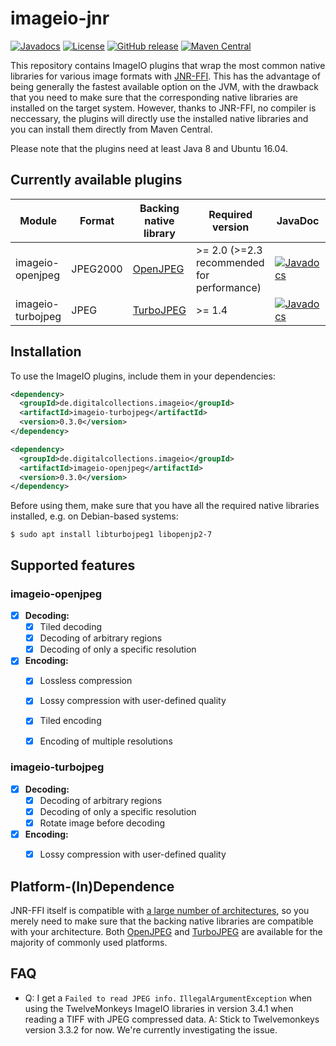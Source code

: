 # imageio-jnr

[![Javadocs](https://javadoc.io/badge/de.digitalcollections.imageio/imageio-jnr.svg)](https://javadoc.io/doc/de.digitalcollections.imageio/imageio-jnr)
[![License](https://img.shields.io/github/license/dbmdz/imageio-jnr.svg)](LICENSE)
[![GitHub release](https://img.shields.io/github/release/dbmdz/imageio-jnr.svg)](https://github.com/dbmdz/imageio-jnr/releases)
[![Maven Central](https://img.shields.io/maven-central/v/de.digitalcollections.imageio/imageio-jnr.svg)](https://search.maven.org/search?q=a:imageio-jnr)

This repository contains ImageIO plugins that wrap the most common native
libraries for various image formats with [JNR-FFI](https://github.com/jnr/jnr-ffi).
This has the advantage of being generally the fastest available option on the
JVM, with the drawback that you need to make sure that the corresponding native
libraries are installed on the target system. However, thanks to JNR-FFI, no
compiler is neccessary, the plugins will directly use the installed native
libraries and you can install them directly from Maven Central.

Please note that the plugins need at least Java 8 and Ubuntu 16.04.

## Currently available plugins

|       Module      |   Format  |      Backing native library         |             Required version               | JavaDoc
| ----------------- | --------- | ----------------------------------- | ------------------------------------------ | ---
| imageio-openjpeg  | JPEG2000  | [OpenJPEG](http://www.openjpeg.org) | \>= 2.0 (>=2.3 recommended for performance) | [![Javadocs](http://javadoc.io/badge/de.digitalcollections.imageio/imageio-openjpeg.svg)](http://javadoc.io/doc/de.digitalcollections.imageio/imageio-openjpeg)
| imageio-turbojpeg |    JPEG   | [TurboJPEG](https://libjpeg-turbo.org/About/TurboJPEG) | \>= 1.4               | [![Javadocs](http://javadoc.io/badge/de.digitalcollections.imageio/imageio-turbojpeg.svg)](http://javadoc.io/doc/de.digitalcollections.imageio/imageio-turbojpeg)


## Installation
To use the ImageIO plugins, include them in your dependencies:

```xml
<dependency>
  <groupId>de.digitalcollections.imageio</groupId>
  <artifactId>imageio-turbojpeg</artifactId>
  <version>0.3.0</version>
</dependency>

<dependency>
  <groupId>de.digitalcollections.imageio</groupId>
  <artifactId>imageio-openjpeg</artifactId>
  <version>0.3.0</version>
</dependency>
```

Before using them, make sure that you have all the required native libraries
installed, e.g. on Debian-based systems:

```
$ sudo apt install libturbojpeg1 libopenjp2-7
```


## Supported features

### imageio-openjpeg

- [x] **Decoding:**
  * [x] Tiled decoding
  * [x] Decoding of arbitrary regions
  * [x] Decoding of only a specific resolution
- [x] **Encoding:**
  * [x] Lossless compression
  * [x] Lossy compression with user-defined quality
  * [x] Tiled encoding
  * [x] Encoding of multiple resolutions
  
  
### imageio-turbojpeg
- [x] **Decoding:**
  * [x] Decoding of arbitrary regions
  * [x] Decoding of only a specific resolution
  * [x] Rotate image before decoding
- [x] **Encoding:**
  * [x] Lossy compression with user-defined quality


## Platform-(In)Dependence

JNR-FFI itself is compatible with [a large number of architectures](https://github.com/jnr/jffi/tree/master/archive),
so you merely need to make sure that the backing native libraries are compatible with your architecture.
Both [OpenJPEG](https://packages.debian.org/stretch/libopenjp2-7) and [TurboJPEG](https://packages.debian.org/stretch/libturbojpeg0)
are available for the majority of commonly used platforms.

## FAQ

- Q: I get a `Failed to read JPEG info.` `IllegalArgumentException` when using the TwelveMonkeys ImageIO libraries in version 3.4.1 when reading a TIFF with JPEG compressed data.
  A: Stick to Twelvemonkeys version 3.3.2 for now. We're currently investigating the issue.
